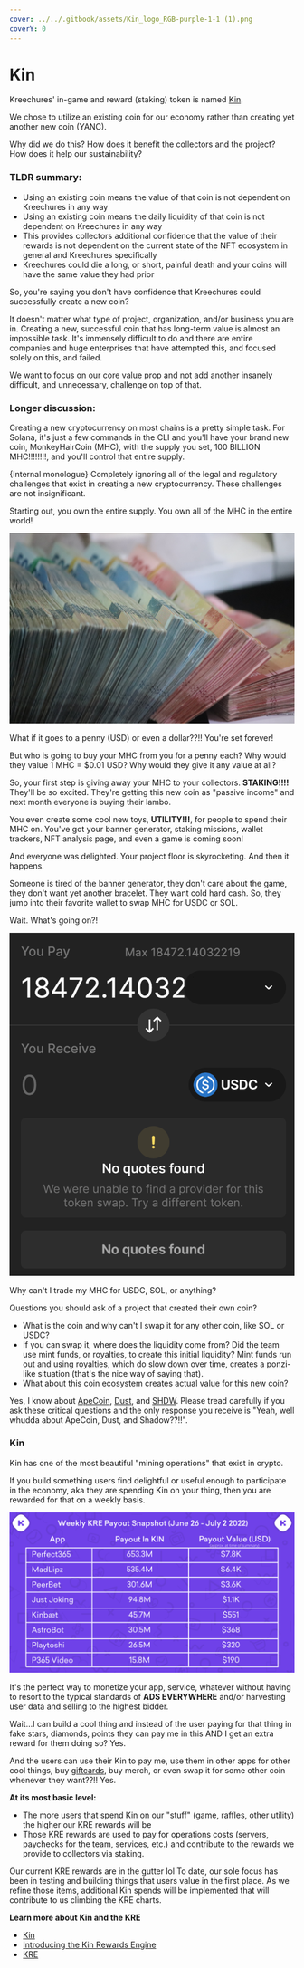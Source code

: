 ```yaml
---
cover: ../../.gitbook/assets/Kin_logo_RGB-purple-1-1 (1).png
coverY: 0
---
```


# Kin

Kreechures' in-game and reward (staking) token is named [Kin](https://kin.org/).

We chose to utilize an existing coin for our economy rather than creating yet another new coin (YANC).

Why did we do this? How does it benefit the collectors and the project? How does it help our sustainability?

### **TLDR summary:**

* Using an existing coin means the value of that coin is not dependent on Kreechures in any way
* Using an existing coin means the daily liquidity of that coin is not dependent on Kreechures in any way
* This provides collectors additional confidence that the value of their rewards is not dependent on the current state of the NFT ecosystem in general and Kreechures specifically
* Kreechures could die a long, or short, painful death and your coins will have the same value they had prior

So, you're saying you don't have confidence that Kreechures could successfully create a new coin?

It doesn't matter what type of project, organization, and/or business you are in. Creating a new, successful coin that has long-term value is almost an impossible task. It's immensely difficult to do and there are entire companies and huge enterprises that have attempted this, and focused solely on this, and failed.

We want to focus on our core value prop and not add another insanely difficult, and unnecessary, challenge on top of that.

### **Longer discussion:**

Creating a new cryptocurrency on most chains is a pretty simple task. For Solana, it's just a few commands in the CLI and you'll have your brand new coin, MonkeyHairCoin (MHC), with the supply you set, 100 BILLION MHC!!!!!!!!, and you'll control that entire supply.&#x20;

{Internal monologue}  Completely ignoring all of the legal and regulatory challenges that exist in creating a new cryptocurrency. These challenges are not insignificant.

Starting out, you own the entire supply. You own all of the MHC in the entire world!

![Photo by Mufid Majnun on Unsplash](../../.gitbook/assets/mufid-majnun-LVcjYwuHQlg-unsplash.jpg)

What if it goes to a penny (USD) or even a dollar??!! You're set forever!

But who is going to buy your MHC from you for a penny each? Why would they value 1 MHC = $0.01 USD? Why would they give it any value at all?

So, your first step is giving away your MHC to your collectors. **STAKING!!!!** They'll be so excited. They're getting this new coin as "passive income" and next month everyone is buying their lambo.

You even create some cool new toys, **UTILITY!!!**, for people to spend their MHC on. You've got your banner generator, staking missions, wallet trackers, NFT analysis page, and even a game is coming soon!

And everyone was delighted. Your project floor is skyrocketing. And then it happens.

Someone is tired of the banner generator, they don't care about the game, they don't want yet another bracelet. They want cold hard cash. So, they jump into their favorite wallet to swap MHC for USDC or SOL.

Wait. What's going on?!

![WTH???!!!!](../../.gitbook/assets/MHC.png)

Why can't I trade my MHC for USDC, SOL, or anything?

Questions you should ask of a project that created their own coin?

* What is the coin and why can't I swap it for any other coin, like SOL or USDC?
* If you can swap it, where does the liquidity come from? Did the team use mint funds, or royalties, to create this initial liquidity? Mint funds run out and using royalties, which do slow down over time, creates a ponzi-like situation (that's the nice way of saying that).
* What about this coin ecosystem creates actual value for this new coin?

Yes, I know about [ApeCoin](https://coinmarketcap.com/currencies/apecoin-ape/), [Dust](https://coinmarketcap.com/currencies/dust-protocol/), and [SHDW](https://coinmarketcap.com/currencies/genesysgo-shadow/). Please tread carefully if you ask these critical questions and the only response you receive is "Yeah, well whudda about ApeCoin, Dust, and Shadow??!!".

### Kin

Kin has one of the most beautiful "mining operations" that exist in crypto.&#x20;

If you build something users find delightful or useful enough to participate in the economy, aka they are spending Kin on your thing, then you are rewarded for that on a weekly basis.

![](../../.gitbook/assets/KRE.png)

It's the perfect way to monetize your app, service, whatever without having to resort to the typical standards of **ADS EVERYWHERE** and/or harvesting user data and selling to the highest bidder.

Wait...I can build a cool thing and instead of the user paying for that thing in fake stars, diamonds, points they can pay me in this AND I get an extra reward for them doing so? Yes.

And the users can use their Kin to pay me, use them in other apps for other cool things, buy [giftcards](https://giftery.io/), buy merch, or even swap it for some other coin whenever they want??!! Yes.

**At its most basic level:**

* The more users that spend Kin on our "stuff" (game, raffles, other utility) the higher our KRE rewards will be
* Those KRE rewards are used to pay for operations costs (servers, paychecks for the team, services, etc.) and contribute to the rewards we provide to collectors via staking.

Our current KRE rewards are in the gutter lol To date, our sole focus has been in testing and building things that users value in the first place. As we refine those items, additional Kin spends will be implemented that will contribute to us climbing the KRE charts.



**Learn more about Kin and the KRE**

* [Kin](https://kin.org/)
* [Introducing the Kin Rewards Engine](https://medium.com/kinblog/introducing-the-kin-reward-engine-fa18067ac6db)
* [KRE](https://github.com/kinecosystem/rewards-engine)
